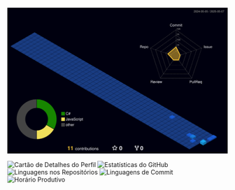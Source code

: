 ![Contribuições 3D](./profile-3d-contrib/profile-night-view.svg)

<img src="http://github-profile-summary-cards.vercel.app/api/cards/profile-details?username=biafqn&theme=github_dark" alt="Cartão de Detalhes do Perfil">

<img src="http://github-profile-summary-cards.vercel.app/api/cards/stats?username=biafqn&theme=github_dark&show_icons=true" alt="Estatísticas do GitHub">

<img src="http://github-profile-summary-cards.vercel.app/api/cards/repos-per-language?username=biafqn&theme=github_dark&hide_title=true" alt="Linguagens nos Repositórios">

<img src="http://github-profile-summary-cards.vercel.app/api/cards/most-commit-language?username=biafqn&theme=github_dark" alt="Linguagens de Commit">

<img src="http://github-profile-summary-cards.vercel.app/api/cards/productive-time?username=biafqn&theme=github_dark&utcOffset=-3" alt="Horário Produtivo">

<!--
**biafqn/biafqn** is a ✨ _special_ ✨ repository because its `README.md` (this file) appears on your GitHub profile.

Here are some ideas to get you started:

- 🔭 I’m currently working on ...
- 🌱 I’m currently learning ...
- 👯 I’m looking to collaborate on ...
- 🤔 I’m looking for help with ...
- 💬 Ask me about ...
- 📫 How to reach me: ...
- 😄 Pronouns: ...
- ⚡ Fun fact: ...
-->
